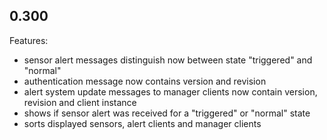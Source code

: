 ## 0.300

Features:

* sensor alert messages distinguish now between state "triggered" and "normal"
* authentication message now contains version and revision
* alert system update messages to manager clients now contain version, revision and client instance
* shows if sensor alert was received for a "triggered" or "normal" state
* sorts displayed sensors, alert clients and manager clients